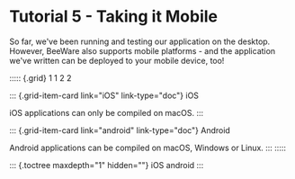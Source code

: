 # Tutorial 5 - Taking it Mobile

So far, we\'ve been running and testing our application on the desktop.
However, BeeWare also supports mobile platforms - and the application
we\'ve written can be deployed to your mobile device, too!

::::: {.grid}
1 1 2 2

::: {.grid-item-card link="iOS" link-type="doc"}
iOS

iOS applications can only be compiled on macOS.
:::

::: {.grid-item-card link="android" link-type="doc"}
Android

Android applications can be compiled on macOS, Windows or Linux.
:::
:::::

::: {.toctree maxdepth="1" hidden=""}
iOS android
:::
